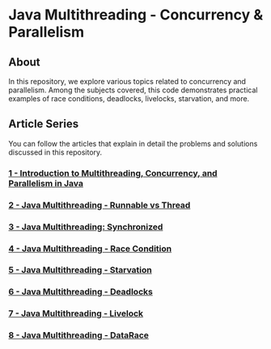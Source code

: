 # Java Multithreading - Concurrency & Parallelism

## About 

In this repository, we explore various topics related to concurrency and parallelism. Among the subjects covered, this code demonstrates practical examples of race conditions, deadlocks, livelocks, starvation, and more.

## Article Series

You can follow the articles that explain in detail the problems and solutions discussed in this repository.

### [1 - Introduction to Multithreading, Concurrency, and Parallelism in Java ](https://souzaluis.com/introduction-to-multithreading-concurrency-and-parallelism-in-java)

### [2 - Java Multithreading - Runnable vs Thread ](https://souzaluis.com/java-multithreading-runnable-vs-thread)

### [3 - Java Multithreading: Synchronized ](https://souzaluis.com/java-multithreading-synchronized)

### [4 - Java Multithreading - Race Condition](https://souzaluis.com/java-multithreading-racecondition)

### [5 - Java Multithreading - Starvation ](https://souzaluis.com/java-multithreading-starvation)

### [6 - Java Multithreading - Deadlocks ](https://souzaluis.com/java-multithreading-deadlocks)

### [7 - Java Multithreading - Livelock ](https://souzaluis.com/java-multithreading-livelock)

### [8 - Java Multithreading - DataRace ](https://souzaluis.com/java-multithreading-datarace)